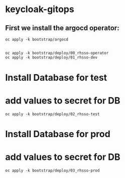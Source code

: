 # keycloak-gitops
## First we install the argocd operator:
```
oc apply -k bootstrap/argocd
```
##
```
oc apply -k bootstrap/deploy/00_rhsso-operator
oc apply -k bootstrap/deploy/01_rhsso-dev
```
# Install Database for test
# add values to secret for DB
```
oc apply -k bootstrap/deploy/02_rhsso-test
```
# Install Database for prod
# add values to secret for DB
```
oc apply -k bootstrap/deploy/03_rhsso-prod
```
